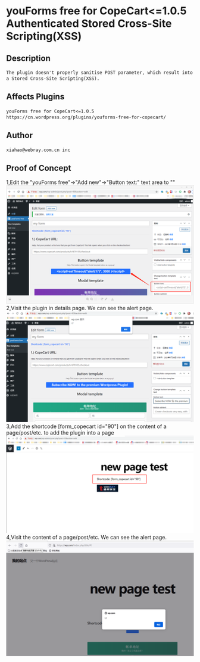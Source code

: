 # youForms free for CopeCart<=1.0.5 Authenticated Stored Cross-Site Scripting(XSS)
## Description
    The plugin doesn't properly sanitise POST parameter, which result into a Stored Cross-Site Scripting(XSS).
## Affects Plugins
    youForms free for CopeCart<=1.0.5
    https://cn.wordpress.org/plugins/youforms-free-for-copecart/
## Author
    xiahao@webray.com.cn inc  
## Proof of Concept
1,Edit the "youForms free"->"Add new"->"Button text:" text area to "</style><script>setTimeout("alert('17')", 3000 )</script>"
![blockchain](https://github.com/xiahao90/CVEproject/blob/main/imgs/20210730175748.png "Wordpress plugin Splash header XSS")
2,Visit the plugin in details page. We can see the alert page.
![blockchain](https://github.com/xiahao90/CVEproject/blob/main/imgs/20210730175756.png "Wordpress plugin Splash header XSS")
3,Add the shortcode [form_copecart id="90"] on the content of a page/post/etc. to add the plugin into a page
![blockchain](https://github.com/xiahao90/CVEproject/blob/main/imgs/20210730180816.png "Wordpress plugin Splash header XSS")
4,Visit the content of a page/post/etc. We can see the alert page.
![blockchain](https://github.com/xiahao90/CVEproject/blob/main/imgs/20210730180946.png "Wordpress plugin Splash header XSS")
